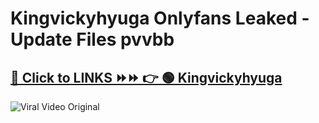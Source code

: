 
 # Kingvickyhyuga Onlyfans Leaked - Update Files pvvbb

## <h2><a href="https://clipsfans.com/Kingvickyhyuga&ref=git">🔗 Click to LINKS ⏩⏩ 👉 🟢 Kingvickyhyuga </a></h2>

<a href="https://clipsfans.com/Kingvickyhyuga&ref=git" rel="nofollow" data-target="animated-image.originalLink"><img src="https://i.ibb.co.com/xMMVF88/686577567.gif" alt="Viral Video Original" style="max-width: 100%; display: inline-block;" data-target="animated-image.originalImage"></a>

